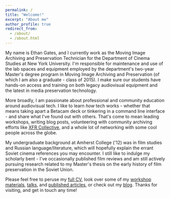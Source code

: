 ```yaml
---
permalink: /
title: "Welcome!"
excerpt: "About me"
author_profile: true
redirect_from:
  - /about/
  - /about.html
---
```


My name is Ethan Gates, and I currently work as the Moving Image Archiving and Preservation Technician for the Department of Cinema Studies at New York University. I'm responsible for maintenance and use of the lab spaces and equipment employed by the department's two-year Master's degree program in Moving Image Archiving and Preservation (of which I am also a graduate - class of 2015). I make sure our students have hands-on access and training on both legacy audiovisual equipment and the latest in media preservation technology.

More broadly, I am passionate about professional and community education around audiovisual tech. I like to learn _how_ tech works - whether that means taking apart a Betacam deck or tinkering in a command line interface - and share what I've found out with others. That's come to mean leading workshops, writing blog posts, volunteering with community archiving efforts like [XFR Collective](https://xfrcollective.wordpress.com), and a whole lot of networking with some cool people across the globe.

My undergraduate background at Amherst College ('12) was in film studies and Russian language/literature, which will hopefully explain the errant Soviet cinema references you may encounter. I still like to indulge my scholarly bent - I've occasionally published film reviews and am still actively pursuing research related to my Master's thesis on the early history of film preservation in the Soviet Union.

Please feel free to peruse my [full CV](/cv/), look over some of my [workshop materials](/workshops/), [talks](/talks/), and [published articles](/publications/), or check out my [blog](/year-archive/). Thanks for visiting, and get in touch any time!
